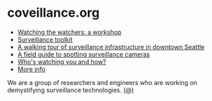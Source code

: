 <link rel="stylesheet" href="styles/toolkit-styles.css" class="next-head">
<link rel="stylesheet" href="styles/page-style.css">

# coveillance.org

* [Watching the watchers: a workshop](workshop.md)
* [Surveillance toolkit](toolkit.html)
* [A walking tour of surveillance infrastructure in downtown Seattle](tour.html)
* [A field guide to spotting surveillance cameras](field-guide.md)
* [Who's watching you and how?](whos-watching.md)
* [More info](misc.md)

We are a group of researchers and engineers who are working on demystifying surveillance technologies. <a href="mailto:sousveillance@protonmail.com">(@)</a>
